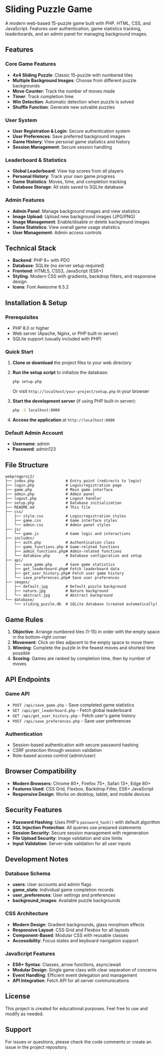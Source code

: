 # Sliding Puzzle Game

A modern web-based 15-puzzle game built with PHP, HTML, CSS, and JavaScript. Features user authentication, game statistics tracking, leaderboards, and an admin panel for managing background images.

## Features

### Core Game Features
- **4x4 Sliding Puzzle**: Classic 15-puzzle with numbered tiles
- **Multiple Background Images**: Choose from different puzzle backgrounds
- **Move Counter**: Track the number of moves made
- **Timer**: Track completion time
- **Win Detection**: Automatic detection when puzzle is solved
- **Shuffle Function**: Generate new solvable puzzles

### User System
- **User Registration & Login**: Secure authentication system
- **User Preferences**: Save preferred background images
- **Game History**: View personal game statistics and history
- **Session Management**: Secure session handling

### Leaderboard & Statistics
- **Global Leaderboard**: View top scores from all players
- **Personal History**: Track your own game progress
- **Game Statistics**: Moves, time, and completion tracking
- **Database Storage**: All stats saved to SQLite database

### Admin Features
- **Admin Panel**: Manage background images and view statistics
- **Image Upload**: Upload new background images (JPG/PNG)
- **Image Management**: Enable/disable or delete background images
- **Game Statistics**: View overall game usage statistics
- **User Management**: Admin access controls

## Technical Stack

- **Backend**: PHP 8+ with PDO
- **Database**: SQLite (no server setup required)
- **Frontend**: HTML5, CSS3, JavaScript (ES6+)
- **Styling**: Modern CSS with gradients, backdrop filters, and responsive design
- **Icons**: Font Awesome 6.5.2

## Installation & Setup

### Prerequisites
- PHP 8.0 or higher
- Web server (Apache, Nginx, or PHP built-in server)
- SQLite support (usually included with PHP)

### Quick Start

1. **Clone or download** the project files to your web directory

2. **Run the setup script** to initialize the database:
   ```bash
   php setup.php
   ```
   Or visit `http://localhost/your-project/setup.php` in your browser

3. **Start the development server** (if using PHP built-in server):
   ```bash
   php -S localhost:8000
   ```

4. **Access the application** at `http://localhost:8000`

### Default Admin Account
- **Username**: admin
- **Password**: admin123

## File Structure

```
webprogproj2/
├── index.php              # Entry point (redirects to login)
├── login.php              # Login/registration page
├── game.php               # Main game interface
├── admin.php              # Admin panel
├── logout.php             # Logout handler
├── setup.php              # Database initialization
├── README.md              # This file
├── css/
│   ├── style.css          # Login/registration styles
│   ├── game.css           # Game interface styles
│   └── admin.css          # Admin panel styles
├── js/
│   └── game.js            # Game logic and interactions
├── includes/
│   ├── auth.php           # Authentication class
│   ├── game_functions.php # Game-related functions
│   ├── admin_functions.php# Admin-related functions
│   └── database.php       # Database configuration and setup
├── api/
│   ├── save_game.php      # Save game statistics
│   ├── get_leaderboard.php# Fetch leaderboard data
│   ├── get_user_history.php# Fetch user game history
│   └── save_preferences.php# Save user preferences
├── images/
│   ├── default.jpg        # Default puzzle background
│   ├── nature.jpg         # Nature background
│   └── abstract.jpg       # Abstract background
└── database/
    └── sliding_puzzle.db  # SQLite database (created automatically)
```

## Game Rules

1. **Objective**: Arrange numbered tiles (1-15) in order with the empty space in the bottom-right corner
2. **Movement**: Click on tiles adjacent to the empty space to move them
3. **Winning**: Complete the puzzle in the fewest moves and shortest time possible
4. **Scoring**: Games are ranked by completion time, then by number of moves

## API Endpoints

### Game API
- `POST /api/save_game.php` - Save completed game statistics
- `GET /api/get_leaderboard.php` - Fetch global leaderboard
- `GET /api/get_user_history.php` - Fetch user's game history
- `POST /api/save_preferences.php` - Save user preferences

### Authentication
- Session-based authentication with secure password hashing
- CSRF protection through session validation
- Role-based access control (admin/user)

## Browser Compatibility

- **Modern Browsers**: Chrome 80+, Firefox 75+, Safari 13+, Edge 80+
- **Features Used**: CSS Grid, Flexbox, Backdrop Filter, ES6+ JavaScript
- **Responsive Design**: Works on desktop, tablet, and mobile devices

## Security Features

- **Password Hashing**: Uses PHP's `password_hash()` with default algorithm
- **SQL Injection Protection**: All queries use prepared statements
- **Session Security**: Secure session management with regeneration
- **File Upload Security**: Image validation and size limits
- **Input Validation**: Server-side validation for all user inputs

## Development Notes

### Database Schema
- **users**: User accounts and admin flags
- **game_stats**: Individual game completion records
- **user_preferences**: User settings and preferences
- **background_images**: Available puzzle backgrounds

### CSS Architecture
- **Modern Design**: Gradient backgrounds, glass morphism effects
- **Responsive Layout**: CSS Grid and Flexbox for all layouts
- **Component-Based**: Modular CSS with reusable classes
- **Accessibility**: Focus states and keyboard navigation support

### JavaScript Features
- **ES6+ Syntax**: Classes, arrow functions, async/await
- **Modular Design**: Single game class with clear separation of concerns
- **Event Handling**: Efficient event delegation and management
- **API Integration**: Fetch API for all server communications

## License

This project is created for educational purposes. Feel free to use and modify as needed.

## Support

For issues or questions, please check the code comments or create an issue in the project repository.
